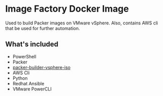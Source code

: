# Image Factory Docker Image
Used to build Packer images on VMware vSphere.  Also, contains AWS cli that be used for further automation.

## What's included
* PowerShell
* Packer
* [packer-builder-vsphere-iso](https://github.com/jetbrains-infra/packer-builder-vsphere)
* AWS Cli
* Python
* Redhat Ansible
* VMware PowerCLI
